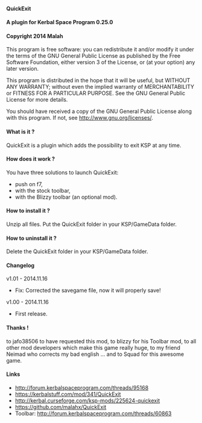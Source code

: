 ﻿#### QuickExit
#### A plugin for Kerbal Space Program 0.25.0
#### Copyright 2014 Malah

This program is free software: you can redistribute it and/or modify
it under the terms of the GNU General Public License as published by
the Free Software Foundation, either version 3 of the License, or
(at your option) any later version.

This program is distributed in the hope that it will be useful,
but WITHOUT ANY WARRANTY; without even the implied warranty of
MERCHANTABILITY or FITNESS FOR A PARTICULAR PURPOSE.  See the
GNU General Public License for more details.

You should have received a copy of the GNU General Public License
along with this program.  If not, see <http://www.gnu.org/licenses/>. 


#### What is it ?

QuickExit is a plugin which adds the possibility to exit KSP at any time.

#### How does it work ?

You have three solutions to launch QuickExit:
- push on f7,
- with the stock toolbar,
- with the Blizzy toolbar (an optional mod).

#### How to install it ?

Unzip all files. Put the QuickExit folder in your KSP/GameData folder.

#### How to uninstall it ?

Delete the QuickExit folder in your KSP/GameData folder.

#### Changelog

v1.01 - 2014.11.16
- Fix: Corrected the savegame file, now it will properly save!

v1.00 - 2014.11.16
- First release.

#### Thanks !

to jafo38506 to have requested this mod,
to blizzy for his Toolbar mod,
to all other mod developers which make this game really huge,
to my friend Neimad who corrects my bad english ...
and to Squad for this awesome game.

#### Links

- http://forum.kerbalspaceprogram.com/threads/95168
- https://kerbalstuff.com/mod/341/QuickExit
- http://kerbal.curseforge.com/ksp-mods/225624-quickexit
- https://github.com/malahx/QuickExit
- Toolbar: http://forum.kerbalspaceprogram.com/threads/60863